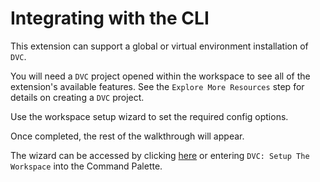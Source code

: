 # Integrating with the CLI

This extension can support a global or virtual environment installation of
`DVC`.

You will need a `DVC` project opened within the workspace to see all of the
extension's available features. See the `Explore More Resources` step for
details on creating a `DVC` project.

Use the workspace setup wizard to set the required config options.

Once completed, the rest of the walkthrough will appear.

The wizard can be accessed by clicking [here](command:dvc.setupWorkspace) or
entering `DVC: Setup The Workspace` into the Command Palette.
